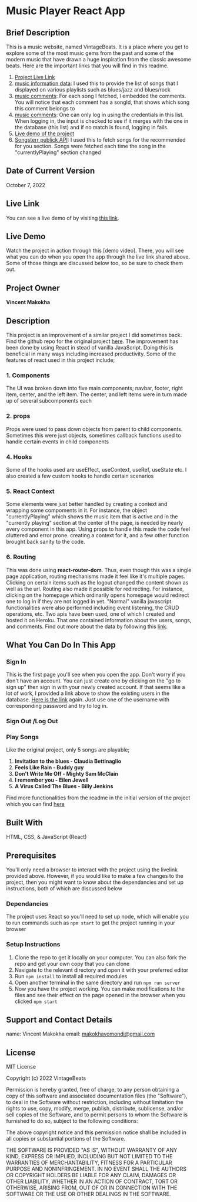 # Music Player React App

## Brief Description
This is a music website, named VintageBeats. It is a place where you get to explore some of the most music gems from the past and some of the modern music that have drawn a huge inspiration from the classic awesome beats. Here are the important links that you will find in this readme.
1. [Project Live Link](https://633f2a07c0a79e054a601ece--superlative-valkyrie-a494da.netlify.app)
2. [music information data](https://music-player555.herokuapp.com/musicInfo): I used this to provide the list of songs that I displayed on various playlists such as blues/jazz and blues/rock
3. [music comments](https://music-player555.herokuapp.com/comments): For each song I fetched, I embedded the comments. You will notice that each comment has a songId, that shows which song this comment belongs to
3. [music comments](https://music-player555.herokuapp.com/users): One can only log in using the credentials in this list. When logging in, the input is checked to see if it merges with the one in the database (this list) and if no match is found, logging in fails.
4. [Live demo of the project](#)
5. [Songsterr publick API](http://www.songsterr.com/a/ra/songs): I used this to fetch songs for the recommended for you section. Songs were fetched each time the song in the "currentlyPlaying" section changed

## Date of Current Version
October 7, 2022

## Live Link
You can see a live demo of by visiting [this link](https://633f2a07c0a79e054a601ece--superlative-valkyrie-a494da.netlify.app/).

## Live Demo
Watch the project in action through this [demo video]. There, you will see what you can do when you open the app through the  live link shared above. Some of those things are discussed below too, so be sure to check them out.

## Project Owner
**Vincent Makokha**

## Description
This project is an improvement of a similar project I did sometimes back. Find the github repo for the original project [here](https://github.com/VinceXIV/music-player). The improvement has been done by using React in stead of vanilla JavaScript. Doing this is beneficial in many ways including increased productivity. Some of the features of react used in this project include;
### 1. Components
The UI was broken down into five main components; navbar, footer, right item, center, and the left item. The center, and left items were in turn made up of several subcomponents each
### 2. props
Props were used to pass down objects from parent to child components. Sometimes this were just objects, sometimes callback functions used to handle certain events in child components
### 4. Hooks
Some of the hooks used are useEffect, useContext, useRef, useState etc.
I also created a few custom hooks to handle certain scenarios
### 5. React Context
Some elements were just better handled by creating a context and wrapping some compoments in it. For instance, the object "currentlyPlaying" which shows the music item that is active and in the "currently playing" section at the center of the page, is needed by nearly every component in this app. Using props to handle this made the code feel cluttered and error prone. creating a context for it, and a few other function brought back sanity to the code.
### 6. Routing
This was done using **react-router-dom**. Thus, even though this was a single page application, routing mechanisms made it feel like it's multiple pages. Clicking on certain items such as the logout changed the content shown as well as the url. Routing also made it possible for redirecting. For instance, clicking on the homepage which ordinarily opens homepage would redirect one to log in if they are not logged in yet.
"Normal" vanilla javascript functionalities were also performed including event listening, the CRUD operations, etc. Two apis have been used, one of which I created and hosted it on Heroku. That one contained information about the users, songs, and comments. Find out more about the data by following this [link](https://music-player555.herokuapp.com).

## What You Can Do In This App

### Sign In
This is the first page you'll see when you open the app. Don't worry if you don't have an account. You can just create one by clicking on the "go to sign up" then sign in with your newly created account. If that seems like a lot of work, I provided a link above to show the existing users in the database. [Here is the link](https://music-player555.herokuapp.com/users) again. Just use one of the username with corresponding password and try to log in.

### Sign Out /Log Out
### Play Songs
Like the original project, only 5 songs are playable;
1. **Invitation to the blues - Claudia Bettinaglio**
2. **Feels Like Rain - Buddy guy**
3. **Don't Write Me Off - Mighty Sam McClain**
4. **I remember you - Eilen Jewell**
5. **A Virus Called The Blues - Billy Jenkins**

Find more functionalities from the readme in the initial version of the project which you can find [here](https://github.com/VinceXIV/music-player)

## Built With
HTML, CSS, & JavaScript (React)

## Prerequisites
You'll only need a browser to interact with the project using the livelink provided above. However, if you would like to make a few changes to the project, then you might want to know about the dependancies and set up instructions, both of which are discussed below
### Dependancies
The project uses React so you'll need to set up node, which will enable you to run commands such as `npm start` to get the project running in your browser
### Setup Instructions
1. Clone the repo to get it locally on your computer. You can also fork the repo and get your own copy that you can clone
2. Navigate to the relevant directory and open it with your preferred editor
3. Run `npm install` to install all required modules
4. Open another terminal in the same directory and run `npm run server`
5. Now you have the project working. You can make modifications to the files and see their effect on the page opened in the browser when you clicked `npm start`

## Support and Contact Details
name: Vincent Makokha
email: makokhavomondi@gmail.com

## License
MIT License

Copyright (c) 2022 VintageBeats

Permission is hereby granted, free of charge, to any person obtaining a copy of this software and associated documentation files (the "Software"), to deal in the Software without restriction, including without limitation the rights to use, copy, modify, merge, publish, distribute, sublicense, and/or sell copies of the Software, and to permit persons to whom the Software is furnished to do so, subject to the following conditions:

The above copyright notice and this permission notice shall be included in all copies or substantial portions of the Software.

THE SOFTWARE IS PROVIDED "AS IS", WITHOUT WARRANTY OF ANY KIND, EXPRESS OR IMPLIED, INCLUDING BUT NOT LIMITED TO THE WARRANTIES OF MERCHANTABILITY, FITNESS FOR A PARTICULAR PURPOSE AND NONINFRINGEMENT. IN NO EVENT SHALL THE AUTHORS OR COPYRIGHT HOLDERS BE LIABLE FOR ANY CLAIM, DAMAGES OR OTHER LIABILITY, WHETHER IN AN ACTION OF CONTRACT, TORT OR OTHERWISE, ARISING FROM, OUT OF OR IN CONNECTION WITH THE SOFTWARE OR THE USE OR OTHER DEALINGS IN THE SOFTWARE.